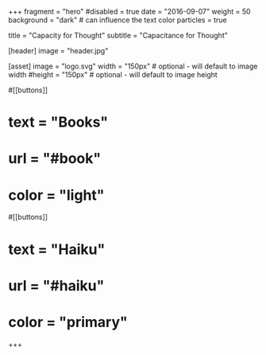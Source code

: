 +++
fragment = "hero"
#disabled = true
date = "2016-09-07"
weight = 50
background = "dark" # can influence the text color
particles = true

title = "Capacity for Thought"
subtitle = "Capacitance for Thought"

[header]
  image = "header.jpg"

[asset]
  image = "logo.svg"
  width = "150px" # optional - will default to image width
  #height = "150px" # optional - will default to image height

#[[buttons]]
#  text = "Books"
#  url = "#book"
#  color = "light"

#[[buttons]]
#  text = "Haiku"
#  url = "#haiku"
#  color = "primary"
  
+++
